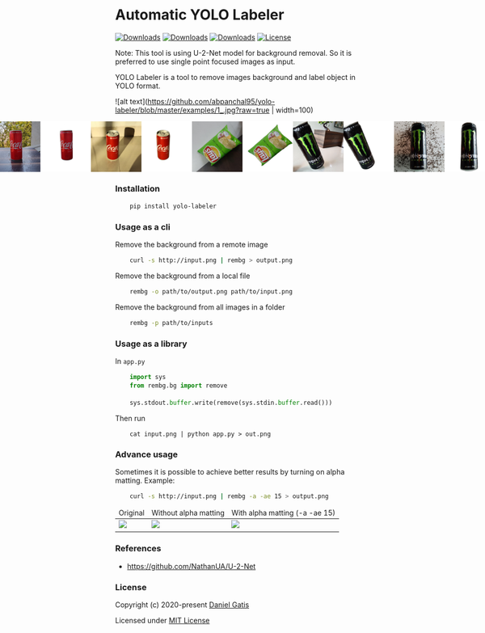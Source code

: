 # Automatic YOLO Labeler

[![Downloads](https://pepy.tech/badge/yolo-labeler)](https://pepy.tech/project/yolo-labeler)
[![Downloads](https://pepy.tech/badge/yolo-labeler/month)](https://pepy.tech/project/yolo-labeler/month)
[![Downloads](https://pepy.tech/badge/yolo-labeler/week)](https://pepy.tech/project/yolo-labeler/week)
[![License](https://img.shields.io/badge/License-MIT-blue.svg)](https://img.shields.io/badge/License-MIT-blue.svg)

Note: This tool is using U-2-Net model for background removal. So it is preferred to use single point focused images as input.

YOLO Labeler is a tool to remove images background and label object in YOLO format.

![alt text](https://github.com/abpanchal95/yolo-labeler/blob/master/examples/1_.jpg?raw=true | width=100)
<p style="display: flex;align-items: center;justify-content: center;">
  <img src="https://github.com/abpanchal95/yolo-labeler/blob/master/examples/1.jpg" width="100" />
  <img src="https://raw.githubusercontent.com/abpanchal95/yolo-labeler/master/examples/1_.png" width="100" />
  <img src="https://raw.githubusercontent.com/abpanchal95/yolo-labeler/master/examples/2_.jpg" width="100" />
  <img src="https://raw.githubusercontent.com/abpanchal95/yolo-labeler/master/examples/2_.png" width="100" />
  <img src="https://raw.githubusercontent.com/abpanchal95/yolo-labeler/master/examples/3_.jpg" width="100" />
  <img src="https://raw.githubusercontent.com/abpanchal95/yolo-labeler/master/examples/3_.png" width="100" />
  <img src="https://raw.githubusercontent.com/abpanchal95/yolo-labeler/master/examples/4_.jpg" width="100" />
  <img src="https://raw.githubusercontent.com/abpanchal95/yolo-labeler/master/examples/4_.png" width="100" />
  <img src="https://raw.githubusercontent.com/abpanchal95/yolo-labeler/master/examples/5_.jpg" width="100" />
  <img src="https://raw.githubusercontent.com/abpanchal95/yolo-labeler/master/examples/5_.png" width="100" />
</p>

### Installation

```bash
    pip install yolo-labeler
```

### Usage as a cli

Remove the background from a remote image
```bash
    curl -s http://input.png | rembg > output.png
```

Remove the background from a local file
```bash
    rembg -o path/to/output.png path/to/input.png
```

Remove the background from all images in a folder
```bash
    rembg -p path/to/inputs
```

### Usage as a library

In `app.py`

```python
    import sys
    from rembg.bg import remove

    sys.stdout.buffer.write(remove(sys.stdin.buffer.read()))
```

Then run
```
    cat input.png | python app.py > out.png
```

### Advance usage

Sometimes it is possible to achieve better results by turning on alpha matting. Example:
```bash
    curl -s http://input.png | rembg -a -ae 15 > output.png
```

<table>
    <thead>
        <tr>
            <td>Original</td>
            <td>Without alpha matting</td>
            <td>With alpha matting (-a -ae 15)</td>
        </tr>
    </thead>
    <tbody>
        <tr>
            <td><img src="https://raw.githubusercontent.com/danielgatis/rembg/master/examples/food-1.jpg"/></td>
            <td><img src="https://raw.githubusercontent.com/danielgatis/rembg/master/examples/food-1.out.jpg"/></td>
            <td><img src="https://raw.githubusercontent.com/danielgatis/rembg/master/examples/food-1.out.alpha.jpg"/></td>
        </tr>
    </tbody>
</table>

### References

- https://github.com/NathanUA/U-2-Net

### License

Copyright (c) 2020-present [Daniel Gatis](https://github.com/danielgatis)

Licensed under [MIT License](./LICENSE.txt)
